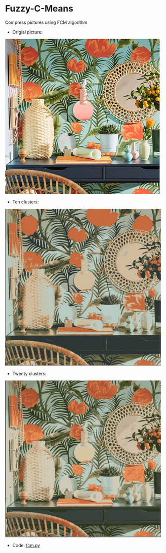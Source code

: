 # Fuzzy-C-Means
Compress pictures using FCM algorithm    

* Origial picture:  

![image](https://github.com/ciat31318/Fuzzy-C-Means/blob/master/src/%E5%8E%9F%E5%9C%96.jpg)  

* Ten clusters: 

![image](https://github.com/ciat31318/Fuzzy-C-Means/blob/master/src/10cluster.png)

* Twenty clusters:   

![image](https://github.com/ciat31318/Fuzzy-C-Means/blob/master/src/20cluster.png)

* Code: [fcm.py](https://github.com/ciat31318/Fuzzy-C-Means/blob/master/fcm.py)
